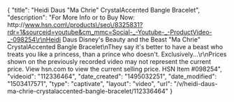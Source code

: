 {
    "title": "Heidi Daus \"Ma Chrie\" CrystalAccented Bangle Bracelet",
    "description": "For More Info or to Buy Now: http:\/\/www.hsn.com\/products\/seo\/8325831?rdr=1&sourceid=youtube&cm_mmc=Social-_-Youtube-_-ProductVideo-_-098254\r\nHeidi Daus Disney's Beauty and the Beast \"Ma Chrie\" CrystalAccented Bangle Bracelet\nThey say it's better to have a beast who treats you like a princess, than a prince who doesn't. Exclusively...\r\nPrices shown on the previously recorded video may not represent the current price.  View hsn.com to view the current selling price. HSN Item #098254",
    "videoid": "112336464",
    "date_created": "1495032251",
    "date_modified": "1503417571",
    "type": "captivate",
    "layout": "video",
    "url": "\/v\/heidi-daus-ma-chrie-crystalaccented-bangle-bracelet\/112336464"
}